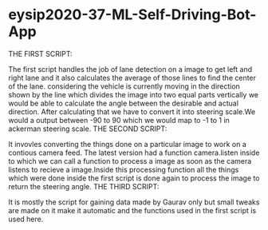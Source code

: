 # eysip2020-37-ML-Self-Driving-Bot-App
THE FIRST SCRIPT:

The first script handles the job of lane detection on a image to get left and right lane and it also calculates the average of those lines to find the center of the lane. 
considering the vehicle is currently moving in the direction shown by the line which divides the image into two equal parts vertically we would be able to calculate the angle between the desirable and actual direction.
After calculating that we have to convert it into steering scale.We would a output between -90 to 90 which we would map to -1 to 1 in ackerman steering scale.
THE SECOND SCRIPT:

It invovles converting the things done on a particular image to work on a contious camera feed. The latest version had a function camera.listen inside to which we can call a function to process a image as soon as the camera listens to recieve a image.Inside this processing function all the things which were done inside the first script is done again to process the image to return the steering angle.
THE THIRD SCRIPT:

It is mostly the script for gaining data made by Gaurav only but small tweaks are made on it make it automatic and the functions used in the first script is used here.
